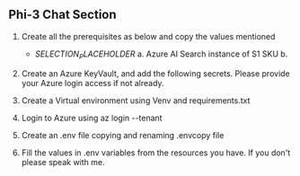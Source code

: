 ## Phi-3 Chat Section
1. Create all the prerequisites as below and copy the values mentioned
    - $SELECTION_PLACEHOLDER$
    a. Azure AI Search instance of S1 SKU
    b. 

2. Create an Azure KeyVault, and add the following secrets. Please provide your Azure login access if not already.
3. Create a Virtual environment using Venv and requirements.txt
4. Login to Azure using az login --tenant
5. Create an .env file copying and renaming .envcopy file
6. Fill the values in .env variables from the resources you have. If you don't please speak with me.
